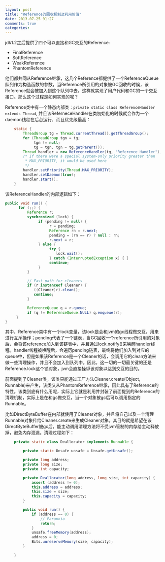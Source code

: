 ```yaml
---
layout: post
title: "Reference的回收机制及利用价值"
date: 2013-07-25 01:27
comments: true
categories: 
---
```


jdk1.2之后提供了四个可以直接和GC交互的Reference:

* FinalReference
* SoftReference
* WeakReference
* PhantomReference

<!-- more -->

他们都共同从Reference继承，这几个Reference都提供了一个ReferenceQueue队列作为构造函数的参数，当Reference所引用的对象被GC回收的时候，该Reference就会被加入到这个队列中去，这样就实现了用户代码和GC的一个交互接口。那么这个过程是如何实现的呢？

Reference类中有一个静态内部类：`private static class ReferenceHandler extends Thread`, 并且该ReferneceHandler在类初始化的时候就会作为一个daemon线程在后台运行，而且优先级最高：

``` java
    static {
        ThreadGroup tg = Thread.currentThread().getThreadGroup();
        for (ThreadGroup tgn = tg;
             tgn != null;
             tg = tgn, tgn = tg.getParent());
        Thread handler = new ReferenceHandler(tg, "Reference Handler");
        /* If there were a special system-only priority greater than
         * MAX_PRIORITY, it would be used here
         */
        handler.setPriority(Thread.MAX_PRIORITY);
        handler.setDaemon(true);
        handler.start();
    }
```

该ReferenceHandler的内部逻辑如下：

``` java
public void run() {
      for (;;) {
          Reference r;
          synchronized (lock) {
               if (pending != null) {
                    r = pending;
                    Reference rn = r.next;
                    pending = (rn == r) ? null : rn;
                    r.next = r;
               } else {
                    try {
                       lock.wait();
                    } catch (InterruptedException x) { }
                    continue;
               }
          }

          // Fast path for cleaners
          if (r instanceof Cleaner) {
             ((Cleaner)r).clean();
             continue;
          }

          ReferenceQueue q = r.queue;
          if (q != ReferenceQueue.NULL) q.enqueue(r);
     }
}
```

其中，Reference类中有一个lock变量，该lock是会和jvm的gc线程做交互，用来进行互斥操作；pending代表了一个链表，当GC回收一个reference所引用的对象后，会将该reference加入到该链表中，并且通过lock.notify()来唤醒handler线程。handler线程被唤醒后，会遍历pending链表，最终将他们加入到对应的queue中，但是如果该Reference是一个Cleaner的话，会调用它的clean方法来做一些清理操作，并且不会加入到队列中。因此，这一切的一切最关键的还是Reference.lock这个锁对象，jvm会直接操纵该对象以达到交互的目的。

前面提到了Cleaner类，该类只能通过工厂方法Cleaner.create(Object, Runnable)来产生，该类又从PhantomReference继承，因此具有了Reference的特性。该类到底有什么用呢，实际上它就是利用并封装了前面提到的Reference的清理机制，实际上是在和gc做交互，当一个对象被gc后可以调用指定的Runnable。

比如DirectByteBuffer在内部就使用了Cleaner对象，并且将自己以及一个清理Runnable对象传给Cleaner.create来生成Cleaner对象。其目的就是希望在该DirectByteBuffer被gc后，能主动调用清理方法将不受jvm管制的内存给主动释放掉，避免内存泄漏。清理过程如下：

``` java
    private static class Deallocator implements Runnable {

        private static Unsafe unsafe = Unsafe.getUnsafe();

        private long address;
        private long size;
        private int capacity;

        private Deallocator(long address, long size, int capacity) {
            assert (address != 0);
            this.address = address;
            this.size = size;
            this.capacity = capacity;
        }

        public void run() {
            if (address == 0) {
                // Paranoia
                return;
            }
            unsafe.freeMemory(address);
            address = 0;
            Bits.unreserveMemory(size, capacity);
        }

    }
```

